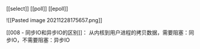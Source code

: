 [[select]]
[[poll]]
[[epoll]]

![[Pasted image 20211228175657.png]]


[[008 - 同步IO和异步IO的区别]]：
从内核到用户进程的拷贝数据，需要阻塞：同步IO，不需要阻塞：异步IO